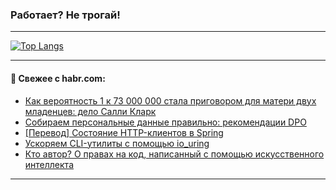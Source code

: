 ### Работает? Не трогай!

---
<!--
#### 🛠️ Technical stack:

![Java](https://img.shields.io/badge/Java-informational?logo=Oracle&style=flat&logoColor=white&color=FF4500)
![Kotlin](https://img.shields.io/badge/Kotlin-informational?logo=Kotlin&style=flat&logoColor=white&color=774D97)
![TS](https://img.shields.io/badge/TypeScript-informational?logo=typeScript&style=flat&logoColor=black&color=017acc)
![Python](https://img.shields.io/badge/Python-informational?logo=Python&style=flat&logoColor=black&color=ffdd54) <br>
![Spring](https://img.shields.io/badge/Spring-informational?logo=Spring&style=flat&logoColor=white&color=6DB33F) 
![SpringBoot](https://img.shields.io/badge/SpringBoot-informational?logo=SpringBoot&style=flat&logoColor=white&color=6DB33F)
![Nest](https://img.shields.io/badge/NestJS-informational?logo=NestJS&style=flat&logoColor=white&color=E0234E) 
![NodeJS](https://img.shields.io/badge/NodeJS-informational?logo=node.js&style=flat&logoColor=white&color=70A760)<br>
![PostgreSQL](https://img.shields.io/badge/PostgreSQL-informational?logo=PostgreSQL&style=flat&logoColor=white&color=DAA520)
![MongoDB](https://img.shields.io/badge/MongoDB-informational?logo=MongoDB&style=flat&logoColor=white&color=870000)
![Apache](https://img.shields.io/badge/Apache-informational?logo=apache&style=flat&logoColor=white&color=f74e28)

___ 
-->

<!--- #### 🛠️ : --->

[![Top Langs](https://github-readme-stats-82jvfl3w3-advtsettinggmailcoms-projects.vercel.app/api/top-langs/?username=zloylis&langs_count=10&hide_title=true&title_color=e6edf3&size_weight=0.5&count_weight=0.5&layout=compact&hide_progress=true&hide_border=true&theme=dracula&hide=css,makefile,cmake)](https://github.com/zloylis)

<!---


####  :octocat:&nbsp;&nbsp; Статистика:

![GitHub stats](https://github-readme-stats-u2qms2cxw-advtsettinggmailcoms-projects.vercel.app/api?username=zloylis&show_icons=true&hide_border=true&theme=dracula&title_color=e6edf3&include_all_commits=true&count_private=true&hide_rank=false&hide_title=true&rank_icon=github)
-->
---

#### 💬 Свежее с habr.com:

<!-- BLOG-POST-LIST:START -->
- [Как вероятность 1 к 73 000 000 стала приговором для матери двух младенцев: дело Салли Кларк](https://habr.com/ru/articles/952222/?utm_source=habrahabr&utm_medium=rss&utm_campaign=952222)
- [Собираем персональные данные правильно: рекомендации DPO](https://habr.com/ru/companies/bft/articles/952206/?utm_source=habrahabr&utm_medium=rss&utm_campaign=952206)
- [[Перевод] Состояние HTTP-клиентов в Spring](https://habr.com/ru/companies/spring_aio/articles/952158/?utm_source=habrahabr&utm_medium=rss&utm_campaign=952158)
- [Ускоряем CLI-утилиты с помощью io_uring](https://habr.com/ru/companies/otus/articles/948846/?utm_source=habrahabr&utm_medium=rss&utm_campaign=948846)
- [Кто автор? О правах на код, написанный с помощью искусственного интеллекта](https://habr.com/ru/companies/oleg-bunin/articles/946634/?utm_source=habrahabr&utm_medium=rss&utm_campaign=946634)
<!-- BLOG-POST-LIST:END -->

---
